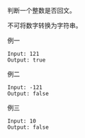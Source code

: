 判断一个整数是否回文。

不可将数字转换为字符串。

例一
````
Input: 121
Output: true
````

例二
````
Input: -121
Output: false
````

例三
````
Input: 10
Output: false
````







